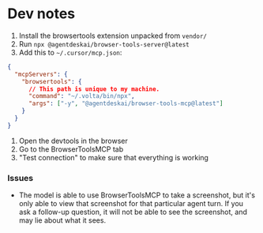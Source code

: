 # Dev notes

1. Install the browsertools extension unpacked from `vendor/`
1. Run `npx @agentdeskai/browser-tools-server@latest`
1. Add this to `~/.cursor/mcp.json`:

```json
{
  "mcpServers": {
    "browsertools": {
      // This path is unique to my machine.
      "command": "~/.volta/bin/npx",
      "args": ["-y", "@agentdeskai/browser-tools-mcp@latest"]
    }
  }
}
```

1. Open the devtools in the browser
1. Go to the BrowserToolsMCP tab
1. "Test connection" to make sure that everything is working

### Issues

- The model is able to use BrowserToolsMCP to take a screenshot, but it's only able to view that screenshot for that
  particular agent turn. If you ask a follow-up question, it will not be able to see the screenshot, and may lie about
  what it sees.
